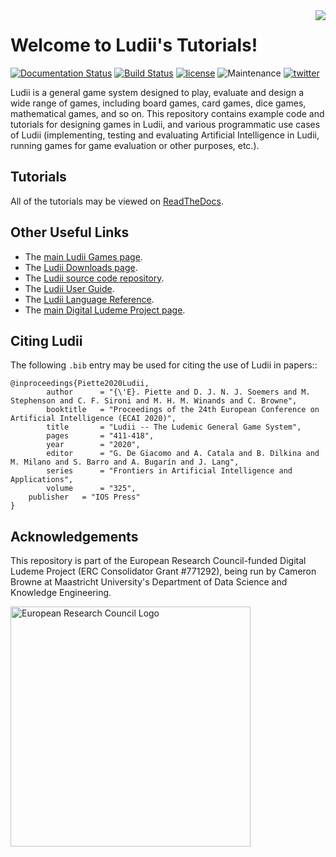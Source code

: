 <img align="right" src="./resources/ludii-logo-64x64.png">

# Welcome to Ludii's Tutorials!

[![Documentation Status](https://readthedocs.org/projects/ludiitutorials/badge/?version=latest)](https://ludiitutorials.readthedocs.io/en/latest/?badge=latest)
[![Build Status](https://travis-ci.org/Ludeme/LudiiTutorials.svg?branch=master)](https://travis-ci.org/Ludeme/LudiiTutorials)
[![license](https://img.shields.io/github/license/Ludeme/LudiiTutorials)](LICENSE)
![Maintenance](https://img.shields.io/badge/Maintained%3F-yes-green.svg)
[![twitter](https://img.shields.io/twitter/follow/ludiigames?style=social)](https://twitter.com/intent/follow?screen_name=ludiigames)

Ludii is a general game system designed to play, evaluate and design a wide range of games, including board games, card games, dice games, mathematical games, 
and so on. This repository contains example code and tutorials for designing games in Ludii, and various programmatic use cases of Ludii (implementing, testing and evaluating Artificial Intelligence in Ludii, running games for game evaluation or other purposes, etc.).

## Tutorials

All of the tutorials may be viewed on [ReadTheDocs](https://ludiitutorials.readthedocs.io/).

## Other Useful Links

- The [main Ludii Games page](https://ludii.games/).
- The [Ludii Downloads page](https://ludii.games/download.php).
- The [Ludii source code repository](https://github.com/Ludeme/Ludii/).
- The [Ludii User Guide](https://ludii.games/downloads/LudiiUserGuide.pdf).
- The [Ludii Language Reference](https://ludii.games/downloads/LudiiLanguageReference.pdf).
- The [main Digital Ludeme Project page](http://www.ludeme.eu/).

## Citing Ludii

The following `.bib` entry may be used for citing the use of Ludii in papers::


	@inproceedings{Piette2020Ludii,
            author      = "{\'E}. Piette and D. J. N. J. Soemers and M. Stephenson and C. F. Sironi and M. H. M. Winands and C. Browne",
            booktitle   = "Proceedings of the 24th European Conference on Artificial Intelligence (ECAI 2020)",
            title       = "Ludii -- The Ludemic General Game System",
            pages       = "411-418",
            year        = "2020",
            editor      = "G. De Giacomo and A. Catala and B. Dilkina and M. Milano and S. Barro and A. Bugarín and J. Lang",
            series      = "Frontiers in Artificial Intelligence and Applications",
            volume      = "325",
	    publisher	= "IOS Press"
    }

## Acknowledgements

This repository is part of the European Research Council-funded Digital Ludeme Project (ERC Consolidator Grant \#771292), being run by Cameron Browne at Maastricht University's Department of Data Science and Knowledge Engineering. 

<a href="https://erc.europa.eu/"><img src="./resources/LOGO_ERC-FLAG_EU_.jpg" title="Funded by the European Research Council" alt="European Research Council Logo" height="384"></a>
